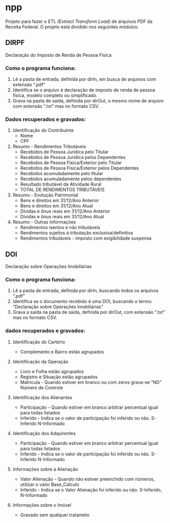 # npp

Projeto para fazer o _ETL (Extract Transform Load)_ de arquivos PDF da Receita Federal. O projeto está dividido nos seguintes módulos:

## DIRPF

Declaração do Imposto de Renda de Pessoa Física

### Como o programa funciona:

1. Lê a pasta de entrada, definida por dirIn, em busca de arquivos com extensão “.pdf”
2. Identifica se o arquivo é declaração de imposto de renda de pessoa física, modelo completo ou simplificado.
3. Grava na pasta de saída, definida por dirOut, o mesmo nome de arquivo com extensão “.txt” mas no formato CSV.

### Dados recuperados e gravados:

1. Identificação do Contribuinte
    - Nome
    - CPF
2. Resumo - Rendimentos Tributáveis
    - Recebidos de Pessoa Jurídica pelo Titular
    - Recebidos de Pessoa Jurídica pelos Dependentes
    - Recebidos de Pessoa Física/Exterior pelo Titular
    - Recebidos de Pessoa Física/Exterior pelos Dependentes
    - Recebidos acumuladamente pelo titular
    - Recebidos acumuladamente pelos dependentes
    - Resultado tributável da Atividade Rural
    - TOTAL DE RENDIMENTOS TRIBUTÁVEIS
3. Resumo - Evolução Patrimonial
    - Bens e direitos em 31/12/Ano Anterior
    - Bens e direitos em 31/12/Ano Atual
    - Dívidas e ônus reais em 31/12/Ano Anterior
    - Dívidas e ônus reais em 31/12/Ano Atual
4. Resumo - Outras Informações
    - Rendimentos isentos e não tributáveis
    - Rendimentos sujeitos à tributação exclusiva/definitiva
    - Rendimentos tributáveis - imposto com exigibilidade suspensa


## DOI

Declaração sobre Operações Imobiliárias

### Como o programa funciona:
1. Lê a pasta de entrada, definida por dirIn, buscando todos os arquivos “.pdf”
2. Identifica se o documento recebido é uma DOI, buscando o termo: “Declaração sobre Operações Imobiliárias”
3. Grava a saída na pasta de saída, definida por dirOut, com extensão “.txt” mas no formato CSV.

### dados recuperados e gravados:

1. Identificação do Cartório
    - Complemento e Bairro estão agrupados

2. Identificação da Operação
    - Livro e Folha estão agrupados
    - Registro e Situação estão agrupados
    - Matricula - Quando estiver em branco ou com zeros grava-se “ND” Número de Controle

3. Identificação dos Alienantes
    - Participação - Quando estiver em branco arbitrar percentual igual para todas listados
    - Inferido - Indica se o valor de participação foi inferido ou não. S-Inferido N-Informado

4. Identificação dos Adquirentes
    - Participação - Quando estiver em branco arbitrar percentual igual para todas listados
    - Inferido - Indica se o valor de participação foi inferido ou não. S-Inferido N-Informado

5. Informações sobre a Alienação
    - Valor Alienação - Quando não estiver preenchido com números, utilizar o valor Base_Calculo
    - Inferido - Indica se o Valor Alienação foi inferido ou não. S-Inferido, N-Informado

6. Informações sobre o Imóvel
    - Gravado sem qualquer tratameto
    
